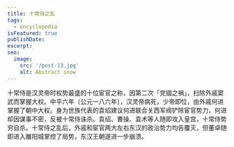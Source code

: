 ```yaml
---
title: 十常侍之乱
tags:
  - encyclopedia
isFeatured: true
publishDate: 
excerpt: 
seo:
  image:
    src: '/post-13.jpg'
    alt: Abstract snow
---
```


十常侍是汉灵帝时权势最盛的十位宦官之称，因第二次「党锢之祸」，扫除外戚窦武而掌握大权。中平六年〔公元一八六年〕，汉灵帝病死，少帝即位，由外戚何进掌握了朝中大权。身为世族代表的袁绍建议何进联合关西军阀铲除宦官势力，何进却因谋事不密，反被十常侍诛杀。袁绍、曹操、袁术等人随即攻入皇宫，十常侍势穷自杀。十常侍之乱后，外戚和宦官两大左右东汉的政治势力均告覆灭，但董卓随即进入雒阳城掌控了局势，东汉王朝遂进一步崩溃。

